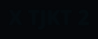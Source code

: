 <!DOCTYPE html>
<html lang="id">
<head>
<meta charset="utf-8" />
<meta name="viewport" content="width=device-width,initial-scale=1" />
<title>Kelas X TJKT - SMK Asta Mitra Purwodadi</title>

<link href="https://fonts.googleapis.com/css2?family=Poppins:wght@300;400;600;700&display=swap" rel="stylesheet">

<style>
  :root{
    --bg:#0b0f14;
    --card:#0f1720;
    --muted:#9aa4b2;
    --accent:#00ffd1;
    --accent-2:#2ea8ff;
    --glass: rgba(255,255,255,0.03);
    --radius:12px;
  }
  *{box-sizing:border-box;margin:0;padding:0}
  body{
    margin:0;
    font-family:"Poppins",system-ui,-apple-system,Segoe UI,Roboto,"Helvetica Neue",Arial;
    background: linear-gradient(180deg, #05070a 0%, #071025 100%);
    color:#e6eef8;
    line-height:1.45;
  }

  /* --- Splash screen --- */
  #splash{
    position:fixed;
    top:0;left:0;width:100%;height:100%;
    background:#05070a;
    display:flex;align-items:center;justify-content:center;
    z-index:9999;
    animation: fadeOut 1s ease 3.8s forwards;
  }
  #splash h1{
    font-size:64px;
    font-weight:800;
    background: linear-gradient(90deg, var(--accent-2), var(--accent));
    -webkit-background-clip: text;
    -webkit-text-fill-color: transparent;
    text-shadow: 0 0 12px rgba(46,168,255,0.7), 0 0 20px rgba(0,255,209,0.6);
    opacity:0;
    animation: zoomIn 1.2s ease forwards, glowPulse 1.8s ease-in-out 1.2s infinite alternate;
  }
  @keyframes zoomIn{
    from{opacity:0;transform:scale(0.5);}
    to{opacity:1;transform:scale(1);}
  }
  @keyframes glowPulse{
    from{text-shadow:0 0 8px rgba(46,168,255,0.5), 0 0 12px rgba(0,255,209,0.4);}
    to{text-shadow:0 0 16px rgba(46,168,255,1), 0 0 28px rgba(0,255,209,0.9);}
  }
  @keyframes fadeOut{
    to{opacity:0;visibility:hidden;}
  }

  header{
    padding:28px 20px;
    text-align:center;
    background: linear-gradient(90deg, rgba(46,168,255,0.06), rgba(0,255,209,0.03));
    border-bottom:1px solid rgba(255,255,255,0.03);
    position:sticky;
    top:0;
    z-index:10;
    backdrop-filter: blur(6px);
  }
  .title{display:flex;gap:16px;align-items:center;justify-content:center;flex-wrap:wrap;}
  .logo{
    width:64px;height:64px;border-radius:10px;
    background:linear-gradient(135deg,var(--accent-2),var(--accent));
    display:flex;align-items:center;justify-content:center;
    box-shadow:0 6px 18px rgba(46,168,255,0.08), inset 0 -6px 18px rgba(0,255,209,0.06);
    font-weight:700;color:#021;font-size:22px;
  }
  h1{margin:0;font-size:20px;letter-spacing:0.2px}
  h2{margin:0;font-weight:600;color:var(--accent-2);font-size:13px}
  nav{display:flex;gap:8px;justify-content:center;padding:14px 10px;margin-top:14px;}
  .nav-btn{
    background:transparent;border:1px solid rgba(255,255,255,0.04);
    padding:8px 12px;border-radius:999px;color:var(--muted);
    text-decoration:none;font-weight:500;font-size:13px;
    transition: all .18s ease;
  }
  .nav-btn:hover{transform:translateY(-3px);box-shadow:0 6px 18px rgba(46,168,255,0.04);color:var(--accent)}
  main{max-width:1100px;margin:24px auto;padding:0 18px;}
  .top-row{display:grid;grid-template-columns:1fr;gap:18px;align-items:start}
  .card{
    background:linear-gradient(180deg, rgba(255,255,255,0.01), rgba(255,255,255,0.02));
    border:1px solid rgba(255,255,255,0.03);
    padding:16px;border-radius:var(--radius);
    box-shadow:0 8px 30px rgba(2,6,23,0.6);
  }
  .struktur h3{color:var(--accent);margin-bottom:8px}
  .roles{display:grid;grid-template-columns:1fr 1fr;gap:8px}
  .role{background:var(--glass);padding:10px;border-radius:10px;border:1px solid rgba(255,255,255,0.02);
    display:flex;align-items:center;gap:10px;font-size:14px;}
  .role .badge{
    width:44px;height:44px;border-radius:8px;background:linear-gradient(135deg,var(--accent-2),var(--accent));
    display:flex;align-items:center;justify-content:center;color:#021;font-weight:700;
  }
  .muted{color:var(--muted);font-size:13px}
  .list-students{max-height:340px;overflow:auto;padding-right:6px}
  .student{display:flex;align-items:center;gap:12px;padding:8px;border-radius:10px;margin-bottom:8px;
    background:linear-gradient(180deg, rgba(255,255,255,0.01), transparent);
    border:1px solid rgba(255,255,255,0.02)}
  .avatar{width:44px;height:44px;border-radius:8px;background:linear-gradient(135deg,#0b1220,#071a2a);
    display:flex;align-items:center;justify-content:center;color:var(--accent);font-weight:600}
  .subject{font-weight:600;color:#dff;letter-spacing:0.2px}
  .schedule{display:flex;flex-direction:column;gap:8px}
  .sched-item{padding:10px;border-radius:10px;background:linear-gradient(90deg, rgba(46,168,255,0.04), rgba(0,255,209,0.02));
    border:1px solid rgba(46,168,255,0.06)}
  footer{max-width:1100px;margin:24px auto;padding:18px;color:var(--muted);text-align:center;font-size:13px}
</style>
</head>
<body>

<!-- Splash Screen -->
<div id="splash"><h1>X TJKT 2</h1></div>

<header>
  <div class="title">
    <div class="logo">TJ</div>
    <div>
      <h1>Kelas X TJKT</h1>
      <h2>SMK Asta Mitra Purwodadi</h2>
    </div>
  </div>
  <nav>
    <a class="nav-btn" href="#struktur">Struktur</a>
    <a class="nav-btn" href="#murid">Murid</a>
    <a class="nav-btn" href="#piket">Piket</a>
    <a class="nav-btn" href="#pelajaran">Pelajaran</a>
  </nav>
</header>

<main>
  <div class="top-row">
    <div class="card struktur" id="struktur">
      <h3>Struktur Kelas</h3>
      <div class="roles">
        <div class="role"><div class="badge">WK</div><div><strong>Wali Kelas</strong><div class="muted">Bu Rining</div></div></div>
        <div class="role"><div class="badge">KT</div><div><strong>Ketua Kelas</strong><div class="muted">Fahri</div></div></div>
        <div class="role"><div class="badge">WK</div><div><strong>Wakil Ketua</strong><div class="muted">Fahri</div></div></div>
        <div class="role"><div class="badge">S1</div><div><strong>Sekretaris 1</strong><div class="muted">Inesa</div></div></div>
        <div class="role"><div class="badge">S2</div><div><strong>Sekretaris 2</strong><div class="muted">Salma</div></div></div>
        <div class="role"><div class="badge">B1</div><div><strong>Bendahara 1</strong><div class="muted">Syifa</div></div></div>
        <div class="role"><div class="badge">B2</div><div><strong>Bendahara 2</strong><div class="muted">Bintang</div></div></div>
      </div>
    </div>
  </div>

  <div class="grid">
    <div class="card">
      <h3 id="murid" style="color:var(--accent)">Daftar Murid</h3>
      <div class="list-students">
        <!-- 31 murid asli -->
        <div class="student"><div class="avatar">A</div><div><strong>Adly Prasetyo</strong><div class="muted">No. 1</div></div></div>
        <div class="student"><div class="avatar">A</div><div><strong>Alfian Tri Widodo</strong><div class="muted">No. 2</div></div></div>
        <div class="student"><div class="avatar">A</div><div><strong>Alya Nur Amiroh</strong><div class="muted">No. 3</div></div></div>
        <div class="student"><div class="avatar">A</div><div><strong>Anom Fathasena</strong><div class="muted">No. 4</div></div></div>
        <div class="student"><div class="avatar">B</div><div><strong>Bagus Prasetyo</strong><div class="muted">No. 5</div></div></div>
        <div class="student"><div class="avatar">B</div><div><strong>Bayu Samudra</strong><div class="muted">No. 6</div></div></div>
        <div class="student"><div class="avatar">B</div><div><strong>Bayu Seto Anggoro</strong><div class="muted">No. 7</div></div></div>
        <div class="student"><div class="avatar">D</div><div><strong>Dewi Ambar</strong><div class="muted">No. 8</div></div></div>
        <div class="student"><div class="avatar">D</div><div><strong>Dimas Ega Putra (S)</strong><div class="muted">No. 9</div></div></div>
        <div class="student"><div class="avatar">F</div><div><strong>Fahri Fajar Pepriyanto</strong><div class="muted">No. 10</div></div></div>
        <div class="student"><div class="avatar">F</div><div><strong>Farid Yudistira</strong><div class="muted">No. 11</div></div></div>
        <div class="student"><div class="avatar">F</div><div><strong>Firdausa Ramadhan (Ws)</strong><div class="muted">No. 12</div></div></div>
        <div class="student"><div class="avatar">G</div><div><strong>Gibran Wafia Dzakwan</strong><div class="muted">No. 13</div></div></div>
        <div class="student"><div class="avatar">I</div><div><strong>Inesa Atufuniza</strong><div class="muted">No. 14</div></div></div>
        <div class="student"><div class="avatar">J</div><div><strong>Junion Richo Rizaldo</strong><div class="muted">No. 15</div></div></div>
        <div class="student"><div class="avatar">M</div><div><strong>M. Safrizal Abdul Ghoni</strong><div class="muted">No. 16</div></div></div>
        <div class="student"><div class="avatar">M</div><div><strong>M. Bintang Fernando</strong><div class="muted">No. 17</div></div></div>
        <div class="student"><div class="avatar">M</div><div><strong>Melinda Audri Ananda Putri</strong><div class="muted">No. 18</div></div></div>
        <div class="student"><div class="avatar">M</div><div><strong>Mohamad Reza Ardiansyah</strong><div class="muted">No. 19</div></div></div>
        <div class="student"><div class="avatar">M</div><div><strong>Muhamad Hafiz Febriawan</strong><div class="muted">No. 20</div></div></div>
        <div class="student"><div class="avatar">M</div><div><strong>Muhamad Syukri Ar'Rouf</strong><div class="muted">No. 21</div></div></div>
        <div class="student"><div class="avatar">N</div><div><strong>Natan Damara Putra</strong><div class="muted">No. 22</div></div></div>
        <div class="student"><div class="avatar">N</div><div><strong>Nugroho Dwi Prasetyo</strong><div class="muted">No. 23</div></div></div>
        <div class="student"><div class="avatar">O</div><div><strong>Olivia Zalianti</strong><div class="muted">No. 24</div></div></div>
        <div class="student"><div class="avatar">R</div><div><strong>Rafa Yuda Eka Pratama</strong><div class="muted">No. 25</div></div></div>
        <div class="student"><div class="avatar">S</div><div><strong>Salma Aulia Dewy</strong><div class="muted">No. 26</div></div></div>
        <div class="student"><div class="avatar">S</div><div><strong>Surya Pratama Muza</strong><div class="muted">No. 27</div></div></div>
        <div class="student"><div class="avatar">U</div><div><strong>Uut Meisa Kalisa Putri</strong><div class="muted">No. 28</div></div></div>
        <div class="student"><div class="avatar">V</div><div><strong>Vino Pratama Nugroho</strong><div class="muted">No. 29</div></div></div>
        <div class="student"><div class="avatar">Y</div><div><strong>Yuan Rama Yudistira</strong><div class="muted">No. 30</div></div></div>
        <div class="student"><div class="avatar">Z</div><div><strong>Zahratus Syifa Al-Maulida</strong><div class="muted">No. 31</div></div></div>
      </div>
    </div>

    <div class="card">
      <h3 id="piket" style="color:var(--accent)">Jadwal Piket</h3>
      <div class="schedule">
        <div class="sched-item"><strong>Senin</strong><div class="muted">Adly, Alfian</div></div>
        <div class="sched-item"><strong>Selasa</strong><div class="muted">Alya, Anom</div></div>
        <div class="sched-item"><strong>Rabu</strong><div class="muted">Bagus, Bayu Samudra</div></div>
        <div class="sched-item"><strong>Kamis</strong><div class="muted">Bayu Seto, Dewi</div></div>
        <div class="sched-item"><strong>Jumat</strong><div class="muted">Dimas, Fahri</div></div>
      </div>

      <h3 id="pelajaran" style="margin-top:14px;color:var(--accent)">Jadwal Pelajaran</h3>
      <div style="margin-top:8px" class="schedule">
        <div class="sched-item"><span class="subject">Senin</span><div class="muted">KKA • Dasar Program Keahlian (Pk. Yen) • Pendidikan Pancasila • Bahasa Indonesia</div></div>
        <div class="sched-item"><span class="subject">Selasa</span><div class="muted">PJOK • Dasar² Program Keahlian (Pk. Adit) • Dasar² Program Keahlian (Bu. Rining)</div></div>
        <div class="sched-item"><span class="subject">Rabu</span><div class="muted">IPAS • Dasar² Program Keahlian (Bu. Rining) • Sejarah • Seni Budaya</div></div>
        <div class="sched-item"><span class="subject">Kamis</span><div class="muted">KKA • Bahasa Jawa • Matematika • Pendidikan Agama • Bahasa Inggris</div></div>
        <div class="sched-item"><span class="subject">Jum'at</span><div class="muted">Perwalian • Matematika • Pendidikan Agama</div></div>
        <div class="sched-item"><span class="subject">Sabtu</span><div class="muted">Bahasa Indonesia • IPAS • Bahasa Inggris • Informatika</div></div>
      </div>
    </div>
  </div>
</main>

<footer>
  © 2025 Kelas X TJKT – SMK Asta Mitra Purwodadi
</footer>

</body>
</html>
